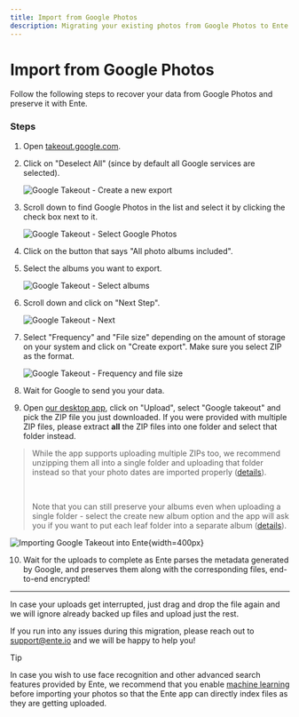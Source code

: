 ```yaml
---
title: Import from Google Photos
description: Migrating your existing photos from Google Photos to Ente Photos
---
```


# Import from Google Photos

Follow the following steps to recover your data from Google Photos and preserve
it with Ente.

### Steps

1. Open [takeout.google.com](https://takeout.google.com).

2. Click on "Deselect All" (since by default all Google services are selected).

    ![Google Takeout - Create a new export](google-photos-1.png)

3. Scroll down to find Google Photos in the list and select it by clicking the
   check box next to it.

    ![Google Takeout - Select Google Photos](google-photos-2.png)

4. Click on the button that says "All photo albums included".

5. Select the albums you want to export.

    ![Google Takeout - Select albums](google-photos-3.png)

6. Scroll down and click on "Next Step".

    ![Google Takeout - Next](google-photos-4.png)

7. Select "Frequency" and "File size" depending on the amount of storage on your
   system and click on "Create export". Make sure you select ZIP as the format.

    ![Google Takeout - Frequency and file size](google-photos-5.png)

8. Wait for Google to send you your data.

9. Open [our desktop app](https://ente.io/download/desktop), click on "Upload",
   select "Google takeout" and pick the ZIP file you just downloaded. If you
   were provided with multiple ZIP files, please extract **all** the ZIP files
   into one folder and select that folder instead.

> While the app supports uploading multiple ZIPs too, we recommend unzipping
> them all into a single folder and uploading that folder instead so that your
> photo dates are imported properly
> ([details](/photos/faq/photo-dates#importing-from-google-takeout)).
>
> <br />
>
> Note that you can still preserve your albums even when uploading a single
> folder - select the create new album option and the app will ask you if you
> want to put each leaf folder into a separate album
> ([details](/photos/features/albums#uploading-a-nested-folder)).

![Importing Google Takeout into Ente](google-takeout.png){width=400px}

10. Wait for the uploads to complete as Ente parses the metadata generated by
    Google, and preserves them along with the corresponding files, end-to-end
    encrypted!

---

In case your uploads get interrupted, just drag and drop the file again and we
will ignore already backed up files and upload just the rest.

If you run into any issues during this migration, please reach out to
[support@ente.io](mailto:support@ente.io) and we will be happy to help you!

> [!TIP]
>
> In case you wish to use face recognition and other advanced search features
> provided by Ente, we recommend that you enable [machine
> learning](/photos/features/machine-learning) before importing your photos so
> that the Ente app can directly index files as they are getting uploaded.
